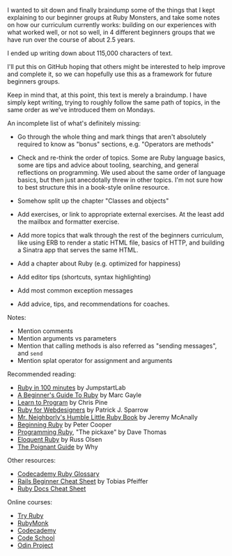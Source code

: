 I wanted to sit down and finally braindump some of the things that I kept
explaining to our beginner groups at Ruby Monsters, and take some notes on how
our curriculum currently works: building on our experiences with what worked
well, or not so well, in 4 different beginners groups that we have run over the
course of about 2.5 years.

I ended up writing down about 115,000 characters of text.

I'll put this on GitHub hoping that others might be interested to help improve
and complete it, so we can hopefully use this as a framework for future
beginners groups.

Keep in mind that, at this point, this text is merely a braindump. I have
simply kept writing, trying to roughly follow the same path of topics, in
the same order as we've introduced them on Mondays.

An incomplete list of what's definitely missing:

* Go through the whole thing and mark things that aren't absolutely required to
  know as "bonus" sections, e.g. "Operators are methods"

* Check and re-think the order of topics. Some are Ruby language basics, some are
  tips and advice about tooling, searching, and general reflections on
  programming. We used about the same order of language basics, but then just
  anecdotally threw in other topics. I'm not sure how to best structure this
  in a book-style online resource.

* Somehow split up the chapter "Classes and objects"

* Add exercises, or link to appropriate external exercises. At the least add
  the mailbox and formatter exercise.

* Add more topics that walk through the rest of the beginners curriculum, like
  using ERB to render a static HTML file, basics of HTTP, and building a
  Sinatra app that serves the same HTML.

* Add a chapter about Ruby (e.g. optimized for happiness)
* Add editor tips (shortcuts, syntax highlighting)
* Add most common exception messages

* Add advice, tips, and recommendations for coaches.

Notes:

* Mention comments
* Mention arguments vs parameters
* Mention that calling methods is also referred as "sending messages", and `send`
* Mention splat operator for assignment and arguments

Recommended reading:

* [Ruby in 100 minutes](http://tutorials.jumpstartlab.com/projects/ruby_in_100_minutes.html) by JumpstartLab
* [A Beginner's Guide To Ruby](https://hackhands.com/beginners-guide-ruby) by Marc Gayle
* [Learn to Program](https://pine.fm/LearnToProgram/chap_00.html) by Chris Pine
* [Ruby for Webdesigners](http://rubyforwebdesigners.com) by Patrick J. Sparrow
* [Mr. Neighborly's Humble Little Ruby Book](http://www.humblelittlerubybook.com) by Jeremy McAnally
* [Beginning Ruby](http://www.amazon.com/books/dp/1590597664) by Peter Cooper
* [Programming Ruby](https://pragprog.com/book/ruby4/programming-ruby-1-9-2-0), "The pickaxe" by Dave Thomas
* [Eloquent Ruby](http://www.amazon.com/Eloquent-Ruby-Addison-Wesley-Professional-Series/dp/0321584104) by Russ Olsen
* [The Poignant Guide](http://mislav.uniqpath.com/poignant-guide/book) by Why

Other resources:

* [Codecademy Ruby Glossary](http://www.codecademy.com/glossary/ruby)
* [Rails Beginner Cheat Sheet](http://www.pragtob.info/rails-beginner-cheatsheet/index.html) by Tobias Pfeiffer
* [Ruby Docs Cheat Sheet](http://overapi.com/ruby)

Online courses:

* [Try Ruby](http://tryruby.org)
* [RubyMonk](http://rubymonk.com/learning/books/1)
* [Codecademy](http://www.codecademy.com)
* [Code School](http://www.codeschool.com)
* [Odin Project](http://www.theodinproject.com/ruby-programming)
